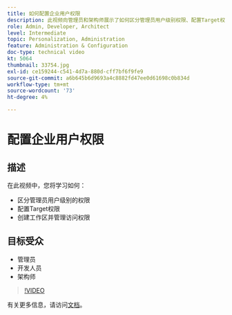 ```yaml
---
title: 如何配置企业用户权限
description: 此视频向管理员和架构师展示了如何区分管理员用户级别权限、配置Target权限、创建工作区和管理访问权限。
role: Admin, Developer, Architect
level: Intermediate
topic: Personalization, Administration
feature: Administration & Configuration
doc-type: technical video
kt: 5064
thumbnail: 33754.jpg
exl-id: ce159244-c541-4d7a-880d-cff7bf6f9fe9
source-git-commit: a6b645b6d9693a4c8882fd47ee0d61698c0b834d
workflow-type: tm+mt
source-wordcount: '73'
ht-degree: 4%

---
```


# 配置企业用户权限

## 描述

在此视频中，您将学习如何：

* 区分管理员用户级别的权限
* 配置Target权限
* 创建工作区并管理访问权限

## 目标受众

* 管理员
* 开发人员
* 架构师

>[!VIDEO](https://video.tv.adobe.com/v/33754/?quality=12)

有关更多信息，请访问[文档](https://experienceleague.adobe.com/docs/target/using/administer/administrating-target.html?lang=en)。
